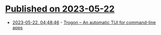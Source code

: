 # [Published on 2023-05-22](index.md)

* [2023-05-22, 04:48:46](https://lobste.rs/s/zmj2n9/trogon_automatic_tui_for_command_line) - [Trogon – An automatic TUI for command-line apps](https://github.com/Textualize/trogon)
